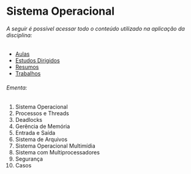 # Sistema Operacional

###### A seguir é possível acessar todo o conteúdo utilizado na aplicação da disciplina:

- [Aulas](./Aulas/)
- [Estudos Dirigidos](./Estudo%20Dirigido/)
- [Resumos](./Resumo/)
- [Trabalhos](./Trabalho/)

###### Ementa:

1. Sistema Operacional
2. Processos e Threads
3. Deadlocks
4. Gerência de Memória
5. Entrada e Saída
6. Sistema de Arquivos
7. Sistema Operacional Multimídia
8. Sistema com Multiprocessadores
9. Segurança
10. Casos